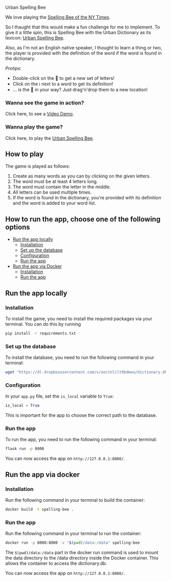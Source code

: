 Urban Spelling Bee

We love playing the [Spelling Bee of the NY Times](https://www.nytimes.com/puzzles/spelling-bee).

So I thaught that this would make a fun challenge for me to implement. To give it a little spin, this is Spelling Bee with the Urban Dictionary as its lexicon: [Urban Spelling Bee](https://urban-spelling-bee.fly.dev).

Also, as I'm not an English native speaker, I thought to learn a thing or two, the player is provided with the definition of the word if the word is found in the dictionary.

_Protips_:

- Double-click on the 🐝 to get a new set of letters!
- Click on the ℹ️ next to a word to get its definition!
- … is the 🐝 in your way? Just drag'n'drop them to a new location!

### Wanna see the game in action?

Click here, to see a [Video Demo](https://urban-spelling-bee.fly.dev/screencast).

### Wanna play the game?

Click here, to play the [Urban Spelling Bee](https://urban-spelling-bee.fly.dev).

## How to play

The game is played as follows:

1. Create as many words as you can by clicking on the given letters.
2. The word must be at least 4 letters long.
3. The word must contain the letter in the middle.
4. All letters can be used multiple times.
5. If the word is found in the dictionary, you're provided with its definition and the word is added to your word list.

## How to run the app, choose one of the following options

- [Run the app locally](#run-the-app-locally)
  - [Installation](#installation)
  - [Set up the database](#set-up-the-database)
  - [Configuration](#configuration)
  - [Run the app](#run-the-app)
- [Run the app via Docker](#run-the-app-via-docker)
  - [Installation](#installation-1)
  - [Run the app](#run-the-app-1)

## Run the app locally

### Installation

To install the game, you need to install the required packages via your terminal. You can do this by running

```bash
pip install -r requirements.txt
```

### Set up the database

To install the database, you need to run the following command in your terminal:

```bash
wget "https://dl.dropboxusercontent.com/s/ooctnlclt9bdmeu/dictionary.db" -O dictionary.db
```

### Configuration

In your `app.py` file, set the `is_local` variable to `True`:

```python
is_local = True
```

This is important for the app to choose the correct path to the database.

### Run the app

To run the app, you need to run the following command in your terminal:

```bash
flask run -p 8000
```

You can now access the app on `http://127.0.0.1:8000/`.

## Run the app via docker

### Installation

Run the following command in your terminal to build the container:

```bash
docker build -t spelling-bee .
```

### Run the app

Run the following command in your terminal to run the container:

```bash
docker run -p 8000:8000 -v "$(pwd)/data:/data" spelling-bee
```

The `$(pwd)/data:/data` part in the docker run command is used to mount the data directory to the /data directory inside the Docker container. This allows the container to access the dictionary.db.

You can now access the app on `http://127.0.0.1:8000/`.
